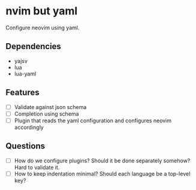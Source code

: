 # nvim but yaml

Configure neovim using yaml.

## Dependencies

- yajsv
- lua
- lua-yaml

## Features

- [ ] Validate against json schema
- [ ] Completion using schema
- [ ] Plugin that reads the yaml configuration and configures neovim accordingly

## Questions

- [ ] How do we configure plugins? Should it be done separately somehow? Hard to
  validate it.
- [ ] How to keep indentation minimal? Should each language be a top-level key?
